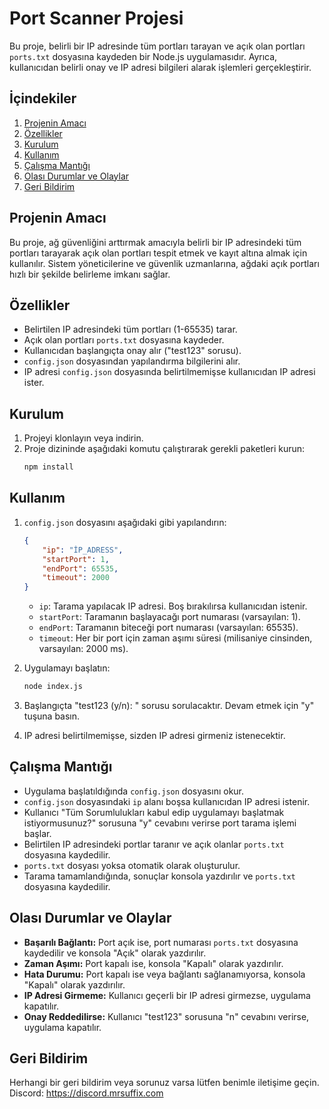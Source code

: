# Port Scanner Projesi

Bu proje, belirli bir IP adresinde tüm portları tarayan ve açık olan portları `ports.txt` dosyasına kaydeden bir Node.js uygulamasıdır. Ayrıca, kullanıcıdan belirli onay ve IP adresi bilgileri alarak işlemleri gerçekleştirir.

## İçindekiler

1. [Projenin Amacı](#projenin-amacı)
2. [Özellikler](#özellikler)
3. [Kurulum](#kurulum)
4. [Kullanım](#kullanım)
5. [Çalışma Mantığı](#çalışma-mantığı)
6. [Olası Durumlar ve Olaylar](#olası-durumlar-ve-olaylar)
7. [Geri Bildirim](#geri-bildirim)

## Projenin Amacı

Bu proje, ağ güvenliğini arttırmak amacıyla belirli bir IP adresindeki tüm portları tarayarak açık olan portları tespit etmek ve kayıt altına almak için kullanılır. Sistem yöneticilerine ve güvenlik uzmanlarına, ağdaki açık portları hızlı bir şekilde belirleme imkanı sağlar.

## Özellikler

- Belirtilen IP adresindeki tüm portları (1-65535) tarar.
- Açık olan portları `ports.txt` dosyasına kaydeder.
- Kullanıcıdan başlangıçta onay alır ("test123" sorusu).
- `config.json` dosyasından yapılandırma bilgilerini alır.
- IP adresi `config.json` dosyasında belirtilmemişse kullanıcıdan IP adresi ister.

## Kurulum

1. Projeyi klonlayın veya indirin.
2. Proje dizininde aşağıdaki komutu çalıştırarak gerekli paketleri kurun:
    ```sh
    npm install
    ```

## Kullanım

1. `config.json` dosyasını aşağıdaki gibi yapılandırın:
    ```json
    {
        "ip": "İP_ADRESS",
        "startPort": 1,
        "endPort": 65535,
        "timeout": 2000
    }
    ```
    - `ip`: Tarama yapılacak IP adresi. Boş bırakılırsa kullanıcıdan istenir.
    - `startPort`: Taramanın başlayacağı port numarası (varsayılan: 1).
    - `endPort`: Taramanın biteceği port numarası (varsayılan: 65535).
    - `timeout`: Her bir port için zaman aşımı süresi (milisaniye cinsinden, varsayılan: 2000 ms).

2. Uygulamayı başlatın:
    ```sh
    node index.js
    ```

3. Başlangıçta "test123 (y/n): " sorusu sorulacaktır. Devam etmek için "y" tuşuna basın.
4. IP adresi belirtilmemişse, sizden IP adresi girmeniz istenecektir.

## Çalışma Mantığı

- Uygulama başlatıldığında `config.json` dosyasını okur.
- `config.json` dosyasındaki `ip` alanı boşsa kullanıcıdan IP adresi istenir.
- Kullanıcı "Tüm Sorumlulukları kabul edip uygulamayı başlatmak istiyormusunuz?" sorusuna "y" cevabını verirse port tarama işlemi başlar.
- Belirtilen IP adresindeki portlar taranır ve açık olanlar `ports.txt` dosyasına kaydedilir.
- `ports.txt` dosyası yoksa otomatik olarak oluşturulur.
- Tarama tamamlandığında, sonuçlar konsola yazdırılır ve `ports.txt` dosyasına kaydedilir.

## Olası Durumlar ve Olaylar

- **Başarılı Bağlantı:** Port açık ise, port numarası `ports.txt` dosyasına kaydedilir ve konsola "Açık" olarak yazdırılır.
- **Zaman Aşımı:** Port kapalı ise, konsola "Kapalı" olarak yazdırılır.
- **Hata Durumu:** Port kapalı ise veya bağlantı sağlanamıyorsa, konsola "Kapalı" olarak yazdırılır.
- **IP Adresi Girmeme:** Kullanıcı geçerli bir IP adresi girmezse, uygulama kapatılır.
- **Onay Reddedilirse:** Kullanıcı "test123" sorusuna "n" cevabını verirse, uygulama kapatılır.

## Geri Bildirim

Herhangi bir geri bildirim veya sorunuz varsa lütfen benimle iletişime geçin.
Discord: https://discord.mrsuffix.com
